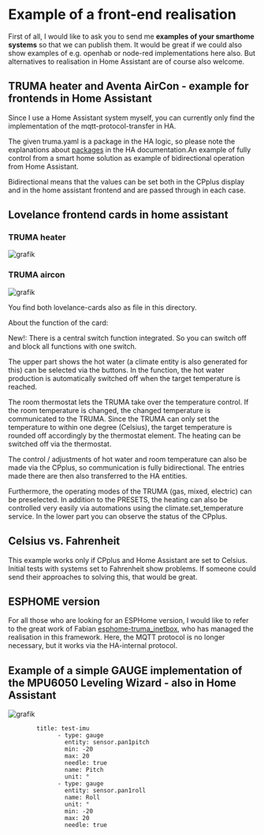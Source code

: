 # Example of a front-end realisation

First of all, I would like to ask you to send me **examples of your smarthome systems** so that we can publish them. It would be great if we could also show examples of e.g. openhab or node-red implementations here also. But alternatives to realisation in Home Assistant are of course also welcome.


## TRUMA heater and Aventa AirCon - example for frontends in Home Assistant

Since I use a Home Assistant system myself, you can currently only find the implementation of the mqtt-protocol-transfer in HA. 

The given truma.yaml is a package in the HA logic, so please note the explanations about [packages](https://www.home-assistant.io/docs/configuration/packages/) in the HA documentation.An example of fully control from a smart home solution as example of bidirectional operation from Home Assistant. 

Bidirectional means that the values can be set both in the CPplus display and in the home assistant frontend and are passed through in each case. 

## Lovelance frontend cards in home assistant
### TRUMA heater

![grafik](https://github.com/mc0110/inetbox2mqtt/assets/10268240/dff5907b-1c10-46fe-bbdf-28d9e63b0690)

### TRUMA aircon

![grafik](https://github.com/mc0110/inetbox2mqtt/assets/10268240/a70454ac-5690-4fed-965a-a8ca04f57a06)


You find both lovelance-cards also as file in this directory. 

About the function of the card:

New!: There is a central switch function integrated. So you can switch off and block all functions with one switch.

The upper part shows the hot water (a climate entity is also generated for this) can be selected via the buttons. In the function, the hot water production is automatically switched off when the target temperature is reached.

The room thermostat lets the TRUMA take over the temperature control. If the room temperature is changed, the changed temperature is communicated to the TRUMA. Since the TRUMA can only set the temperature to within one degree (Celsius), the target temperature is rounded off accordingly by the thermostat element. The heating can be switched off via the thermostat.

The control / adjustments of hot water and room temperature can also be made via the CPplus, so communication is fully bidirectional. The entries made there are then also transferred to the HA entities.

Furthermore, the operating modes of the TRUMA (gas, mixed, electric) can be preselected. In addition to the PRESETS, the heating can also be controlled very easily via automations using the climate.set_temperature service.
In the lower part you can observe the status of the CPplus. 

## Celsius vs. Fahrenheit
This example works only if CPplus and Home Assistant are set to Celsius. Initial tests with systems set to Fahrenheit show problems. If someone could send their approaches to solving this, that would be great.

## ESPHOME version
For all those who are looking for an ESPHome version, I would like to refer to the great work of Fabian [esphome-truma_inetbox](https://github.com/Fabian-Schmidt/esphome-truma_inetbox), who has managed the realisation in this framework. Here, the MQTT protocol is no longer necessary, but it works via the HA-internal protocol.


## Example of a simple GAUGE implementation of the MPU6050 Leveling Wizard - also in Home Assistant

![grafik](https://user-images.githubusercontent.com/10268240/202903478-bbf7741f-cc21-48a2-918b-e94c15f7c373.png)

            title: test-imu 
                  - type: gauge
                    entity: sensor.pan1pitch
                    min: -20
                    max: 20
                    needle: true
                    name: Pitch
                    unit: °
                  - type: gauge
                    entity: sensor.pan1roll
                    name: Roll
                    unit: °
                    min: -20
                    max: 20
                    needle: true



